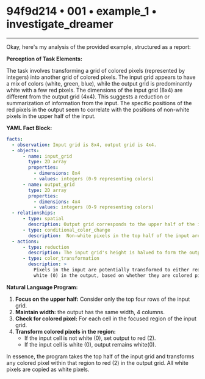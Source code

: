# 94f9d214 • 001 • example_1 • investigate_dreamer

---
Okay, here's my analysis of the provided example, structured as a report:

**Perception of Task Elements:**

The task involves transforming a grid of colored pixels (represented by integers) into another grid of colored pixels. The input grid appears to have a mix of colors (white, green, blue), while the output grid is predominantly white with a few red pixels. The dimensions of the input grid (8x4) are different from the output grid (4x4). This suggests a reduction or summarization of information from the input. The specific positions of the red pixels in the output seem to correlate with the positions of non-white pixels in the upper half of the input.

**YAML Fact Block:**



```yaml
facts:
  - observation: Input grid is 8x4, output grid is 4x4.
  - objects:
      - name: input_grid
        type: 2D array
        properties:
          - dimensions: 8x4
          - values: integers (0-9 representing colors)
      - name: output_grid
        type: 2D array
        properties:
          - dimensions: 4x4
          - values: integers (0-9 representing colors)
  - relationships:
      - type: spatial
        description: Output grid corresponds to the upper half of the input grid.
      - type: conditional_color_change
        description:  Non-white pixels in the top half of the input are possibly represented as red (2) in the output, otherwise white(0)
  - actions:
      - type: reduction
        description: The input grid's height is halved to form the output grid.
      - type: color_transformation
        description: >
          Pixels in the input are potentially transformed to either red (2) or
          white (0) in the output, based on whether they are colored pixels.
```



**Natural Language Program:**

1.  **Focus on the upper half:** Consider only the top four rows of the input grid.
2.  **Maintain width:** the output has the same width, 4 columns.
3.  **Check for colored pixel:** For each cell in the focused region of the input grid.
4. **Transform colored pixels in the region:**
    *   If the input cell is not white (0), set output to red (2).
    *   If the input cell is white (0), output remains white(0).

In essence, the program takes the top half of the input grid and transforms any colored pixel within that region to red (2) in the output grid. All white pixels are copied as white pixels.

